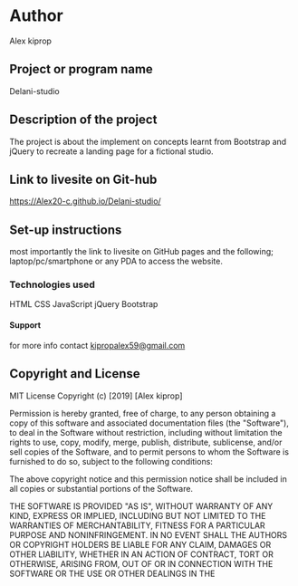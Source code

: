 # Author
Alex kiprop
## Project or program name
Delani-studio
## Description of the project
The project is about the implement on concepts learnt from Bootstrap and jQuery to recreate a landing page for a fictional studio.
## Link to livesite on Git-hub
https://Alex20-c.github.io/Delani-studio/
## Set-up instructions
most importantly the link to livesite on GitHub pages and the following; laptop/pc/smartphone or any PDA to access the website.
### Technologies used
HTML
CSS
JavaScript
jQuery
Bootstrap
#### Support
for more info contact kipropalex59@gmail.com
## Copyright and License
MIT License Copyright (c) [2019] [Alex kiprop]

Permission is hereby granted, free of charge, to any person obtaining a copy of this software and associated documentation files (the "Software"), to deal in the Software without restriction, including without limitation the rights to use, copy, modify, merge, publish, distribute, sublicense, and/or sell copies of the Software, and to permit persons to whom the Software is furnished to do so, subject to the following conditions:

The above copyright notice and this permission notice shall be included in all copies or substantial portions of the Software.

THE SOFTWARE IS PROVIDED "AS IS", WITHOUT WARRANTY OF ANY KIND, EXPRESS OR IMPLIED, INCLUDING BUT NOT LIMITED TO THE WARRANTIES OF MERCHANTABILITY, FITNESS FOR A PARTICULAR PURPOSE AND NONINFRINGEMENT. IN NO EVENT SHALL THE AUTHORS OR COPYRIGHT HOLDERS BE LIABLE FOR ANY CLAIM, DAMAGES OR OTHER LIABILITY, WHETHER IN AN ACTION OF CONTRACT, TORT OR OTHERWISE, ARISING FROM, OUT OF OR IN CONNECTION WITH THE SOFTWARE OR THE USE OR OTHER DEALINGS IN THE
